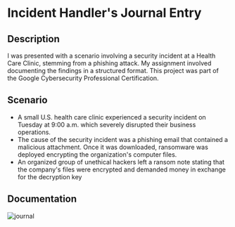 <h1>Incident Handler's Journal Entry</h1>

<h2>Description</h2>
I was presented with a scenario involving a security incident at a Health Care Clinic, stemming from a phishing attack. My assignment involved documenting the findings in a structured format. This project was part of the Google Cybersecurity Professional Certification.


<h2>Scenario</h2>

- A small U.S. health care clinic experienced a security incident on Tuesday at 9:00 a.m. which severely disrupted their business operations.
- The cause of the security incident was a phishing email that contained a malicious attachment. Once it was downloaded, ransomware was deployed encrypting the organization's computer files.
- An organized group of unethical hackers left a ransom note stating that the company's files were encrypted and demanded money in exchange for the decryption key

<h2>Documentation</h2>


![journal](https://github.com/wilsonmantilla/Documenting-Security-Breach/assets/159208489/60a3d9c3-d877-45ae-8b8c-4907513f957b)

